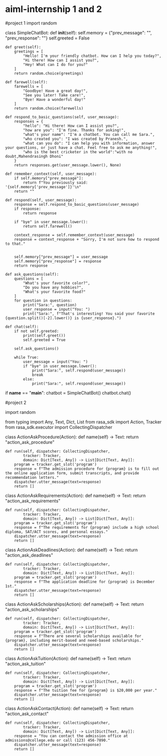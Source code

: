# aiml-internship 1 and 2
#project 1
import random

class SimpleChatBot:
    def __init__(self):
        self.memory = {"prev_message": "", "prev_response": ""}
        self.greeted = False

    def greet(self):
        greetings = [
            "Hello! I'm your friendly chatbot. How can I help you today?",
            "Hi there! How can I assist you?",
            "Hey! What can I do for you?"
        ]
        return random.choice(greetings)

    def farewell(self):
        farewells = [
            "Goodbye! Have a great day!",
            "See you later! Take care!",
            "Bye! Have a wonderful day!"
        ]
        return random.choice(farewells)

    def respond_to_basic_questions(self, user_message):
        responses = {
            "hello": "Hi there! How can I assist you?",
            "how are you": "I'm fine. Thanks for asking!",
            "what's your name": "I'm a chatbot. You can call me Sara.",
            "who created you": "I was created by Pranesh.",
            "what can you do": "I can help you with information, answer your questions, or just have a chat. Feel free to ask me anything!",
            "who is the best cricketer in the world":"with no doubt,Mahendrasingh Dhoni"
        }
        return responses.get(user_message.lower(), None)

    def remember_context(self, user_message):
        if self.memory["prev_message"]:
            return f"You previously said: '{self.memory['prev_message']}'\n"
        return ""

    def respond(self, user_message):
        response = self.respond_to_basic_questions(user_message)
        if response:
            return response

        if "bye" in user_message.lower():
            return self.farewell()

        context_response = self.remember_context(user_message)
        response = context_response + "Sorry, I'm not sure how to respond to that."

       
        self.memory["prev_message"] = user_message
        self.memory["prev_response"] = response
        return response

    def ask_questions(self):
        questions = [
            "What's your favorite color?",
            "Do you have any hobbies?",
            "What's your favorite food?"
        ]
        for question in questions:
            print("Sara:", question)
            user_response = input("You: ")
            print("Sara:", f"That's interesting! You said your favorite {question.split()[-2].lower()} is {user_response}.")
    
    def chat(self):
        if not self.greeted:
            print(self.greet())
            self.greeted = True

        self.ask_questions()

        while True:
            user_message = input("You: ")
            if "bye" in user_message.lower():
                print("Sara:", self.respond(user_message))
                break
            else:
                print("Sara:", self.respond(user_message))


if __name__ == "__main__":
    chatbot = SimpleChatBot()
    chatbot.chat()


#project 2

import random

from typing import Any, Text, Dict, List
from rasa_sdk import Action, Tracker
from rasa_sdk.executor import CollectingDispatcher

class ActionAskProcedure(Action):
    def name(self) -> Text:
        return "action_ask_procedure"

    def run(self, dispatcher: CollectingDispatcher,
            tracker: Tracker,
            domain: Dict[Text, Any]) -> List[Dict[Text, Any]]:
        program = tracker.get_slot('program')
        response = f"The admission procedure for {program} is to fill out the online application form, submit transcripts, and provide recommendation letters."
        dispatcher.utter_message(text=response)
        return []

class ActionAskRequirements(Action):
    def name(self) -> Text:
        return "action_ask_requirements"

    def run(self, dispatcher: CollectingDispatcher,
            tracker: Tracker,
            domain: Dict[Text, Any]) -> List[Dict[Text, Any]]:
        program = tracker.get_slot('program')
        response = f"The requirements for {program} include a high school diploma, SAT/ACT scores, and personal essays."
        dispatcher.utter_message(text=response)
        return []

class ActionAskDeadlines(Action):
    def name(self) -> Text:
        return "action_ask_deadlines"

    def run(self, dispatcher: CollectingDispatcher,
            tracker: Tracker,
            domain: Dict[Text, Any]) -> List[Dict[Text, Any]]:
        program = tracker.get_slot('program')
        response = f"The application deadline for {program} is December 1st."
        dispatcher.utter_message(text=response)
        return []

class ActionAskScholarships(Action):
    def name(self) -> Text:
        return "action_ask_scholarships"

    def run(self, dispatcher: CollectingDispatcher,
            tracker: Tracker,
            domain: Dict[Text, Any]) -> List[Dict[Text, Any]]:
        program = tracker.get_slot('program')
        response = f"There are several scholarships available for {program}, including merit-based and need-based scholarships."
        dispatcher.utter_message(text=response)
        return []

class ActionAskTuition(Action):
    def name(self) -> Text:
        return "action_ask_tuition"

    def run(self, dispatcher: CollectingDispatcher,
            tracker: Tracker,
            domain: Dict[Text, Any]) -> List[Dict[Text, Any]]:
        program = tracker.get_slot('program')
        response = f"The tuition fee for {program} is $20,000 per year."
        dispatcher.utter_message(text=response)
        return []

class ActionAskContact(Action):
    def name(self) -> Text:
        return "action_ask_contact"

    def run(self, dispatcher: CollectingDispatcher,
            tracker: Tracker,
            domain: Dict[Text, Any]) -> List[Dict[Text, Any]]:
        response = "You can contact the admission office at admissions@college.edu or call (123) 456-7890."
        dispatcher.utter_message(text=response)
        return []
